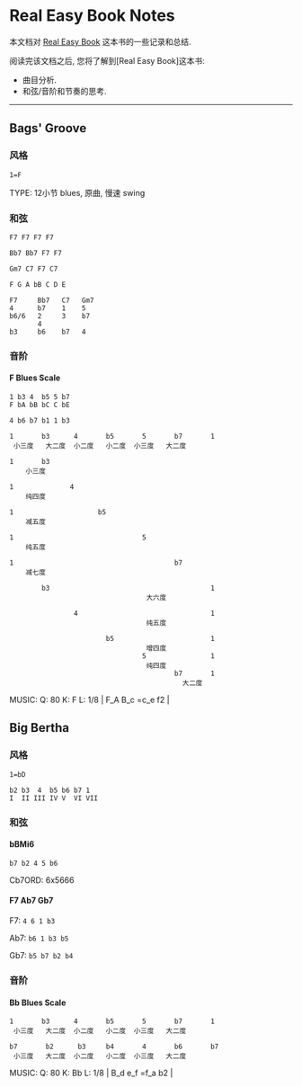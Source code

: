 Real Easy Book Notes
====================

本文档对 [Real Easy Book](https://www.amazon.com/Real-Easy-Book-Level-Improvisers/dp/1883217156) 这本书的一些记录和总结.

阅读完该文档之后, 您将了解到[Real Easy Book]这本书:

* 曲目分析.
* 和弦/音阶和节奏的思考.

--------------------------------------------------------------------------------

Bags' Groove
-----------
### 风格
```
1=F
```

TYPE: 12小节 blues, 原曲, 慢速 swing

### 和弦
```
F7 F7 F7 F7

Bb7 Bb7 F7 F7

Gm7 C7 F7 C7
```

```
F G A bB C D E
```

```
F7     Bb7   C7   Gm7
4      b7    1    5
b6/6   2     3    b7
       4
b3     b6    b7   4
```

### 音阶
#### F Blues Scale

```
1 b3 4  b5 5 b7
F bA bB bC C bE

4 b6 b7 b1 1 b3
```

```
1       b3      4       b5       5       b7       1
 小三度   大二度  小二度   小二度  小三度   大二度

1       b3
    小三度

1              4
    纯四度

1                     b5
    减五度

1                                5
    纯五度

1                                        b7
    减七度

        b3                                        1
                                  大六度

                4                                 1
                                  纯五度

                        b5                        1
                                  增四度
                                 5                1
                                  纯四度
                                         b7       1
                                           大二度
```

MUSIC:
Q: 80
K: F
L: 1/8
| F_A B_c =c_e f2 |

Big Bertha
----------
### 风格
```
1=bD
```

```
b2 b3  4  b5 b6 b7 1
I  II III IV V  VI VII
```

### 和弦
#### bBMi6
```
b7 b2 4 5 b6
```

Cb7ORD: 6x5666

#### F7 Ab7 Gb7
F7: `4 6 1 b3`

Ab7: `b6 1 b3 b5`

Gb7: `b5 b7 b2 b4`

### 音阶
#### Bb Blues Scale
```
1       b3      4       b5       5       b7       1
 小三度   大二度  小二度   小二度  小三度   大二度
```

```
b7       b2      b3     b4       4       b6       b7
 小三度   大二度  小二度   小二度  小三度   大二度
```

MUSIC:
Q: 80
K: Bb
L: 1/8
| B_d e_f =f_a b2 |

